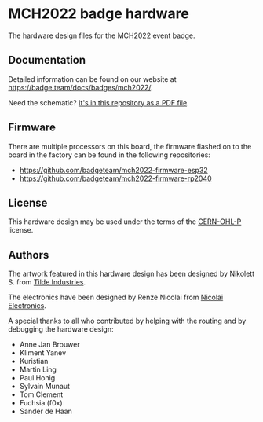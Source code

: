 # MCH2022 badge hardware

The hardware design files for the MCH2022 event badge.

## Documentation

Detailed information can be found on our website at https://badge.team/docs/badges/mch2022/.

Need the schematic? [It's in this repository as a PDF file](schematic.pdf).

## Firmware

There are multiple processors on this board, the firmware flashed on to the board in the factory can be found in the following repositories:

 - https://github.com/badgeteam/mch2022-firmware-esp32
 - https://github.com/badgeteam/mch2022-firmware-rp2040

## License

This hardware design may be used under the terms of the [CERN-OHL-P](LICENSE) license.

## Authors

The artwork featured in this hardware design has been designed by Nikolett S. from [Tilde Industries](https://tilde.industries).

The electronics have been designed by Renze Nicolai from [Nicolai Electronics](https://nicolaielectronics.nl).

A special thanks to all who contributed by helping with the routing and by debugging the hardware design:

 - Anne Jan Brouwer
 - Kliment Yanev
 - Kuristian
 - Martin Ling
 - Paul Honig
 - Sylvain Munaut
 - Tom Clement
 - Fuchsia (f0x)
 - Sander de Haan

